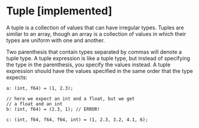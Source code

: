 # Tuple [implemented]

A tuple is a collection of values that can have irregular types. Tuples are similar
to an array, though an array is a collection of values in which their types are
uniform with one and another.

Two parenthesis that contain types separated by commas will denote a tuple type. A
tuple expression is like a tuple type, but instead of specifying the type
in the parenthesis, you specify the values instead. A tuple expression should have
the values specified in the same order that the type expects:

```
a: (int, f64) = (1, 2.3);

// here we expect an int and a float, but we get
// a float and an int
b: (int, f64) = (2.3, 1); // ERROR!

c: (int, f64, f64, f64, int) = (1, 2.3, 3.2, 4.1, 6);
```
